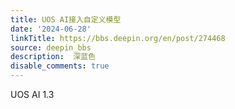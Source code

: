 ```yaml
---
title: UOS AI接入自定义模型
date: '2024-06-28'
linkTitle: https://bbs.deepin.org/en/post/274468
source: deepin_bbs
description:  深蓝色 
disable_comments: true
---
```

UOS AI 1.3
